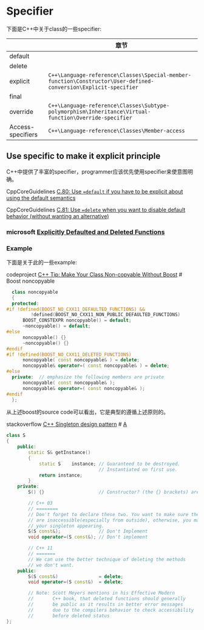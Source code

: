 # Specifier

下面是C++中关于class的一些specifier:

|                   | 章节                                                         |
| ----------------- | ------------------------------------------------------------ |
| default           |                                                              |
| delete            |                                                              |
| explicit          | `C++\Language-reference\Classes\Special-member-function\Constructor\User-defined-conversion\Explicit-specifier` |
| final             |                                                              |
| override          | `C++\Language-reference\Classes\Subtype-polymorphism\Inheritance\Virtual-function\Override-specifier` |
| Access-specifiers | `C++\Language-reference\Classes\Member-access`               |



## Use specific to make it explicit principle

C++中提供了丰富的specifier，programmer应该优先使用specifier来使意图明确。

CppCoreGuidelines [C.80: Use `=default` if you have to be explicit about using the default semantics](https://isocpp.github.io/CppCoreGuidelines/CppCoreGuidelines#c80-use-default-if-you-have-to-be-explicit-about-using-the-default-semantics)

CppCoreGuidelines [C.81: Use `=delete` when you want to disable default behavior (without wanting an alternative)](https://isocpp.github.io/CppCoreGuidelines/CppCoreGuidelines#c81-use-delete-when-you-want-to-disable-default-behavior-without-wanting-an-alternative)

### microsoft [Explicitly Defaulted and Deleted Functions](https://docs.microsoft.com/en-us/cpp/cpp/explicitly-defaulted-and-deleted-functions?view=msvc-160)



### Example

下面是关于此的一些example:

codeproject [C++ Tip: Make Your Class Non-copyable Without Boost](https://www.codeproject.com/Tips/1220451/Cplusplus-Tip-Make-Your-Class-Non-copyable-Without) # Boost noncopyable

```C++
  class noncopyable
  {
  protected:
#if !defined(BOOST_NO_CXX11_DEFAULTED_FUNCTIONS) && 
         !defined(BOOST_NO_CXX11_NON_PUBLIC_DEFAULTED_FUNCTIONS)
      BOOST_CONSTEXPR noncopyable() = default;
      ~noncopyable() = default;
#else
      noncopyable() {}
      ~noncopyable() {}
#endif
#if !defined(BOOST_NO_CXX11_DELETED_FUNCTIONS)
      noncopyable( const noncopyable& ) = delete;
      noncopyable& operator=( const noncopyable& ) = delete;
#else
  private:  // emphasize the following members are private
      noncopyable( const noncopyable& );
      noncopyable& operator=( const noncopyable& );
#endif
  };
```

从上述boost的source code可以看出，它是典型的遵循上述原则的。

stackoverflow [C++ Singleton design pattern](https://stackoverflow.com/questions/1008019/c-singleton-design-pattern) # [A](https://stackoverflow.com/a/1008289)

```C++
class S
{
    public:
        static S& getInstance()
        {
            static S    instance; // Guaranteed to be destroyed.
                                  // Instantiated on first use.
            return instance;
        }
    private:
        S() {}                    // Constructor? (the {} brackets) are needed here.

        // C++ 03
        // ========
        // Don't forget to declare these two. You want to make sure they
        // are inaccessible(especially from outside), otherwise, you may accidentally get copies of
        // your singleton appearing.
        S(S const&);              // Don't Implement
        void operator=(S const&); // Don't implement

        // C++ 11
        // =======
        // We can use the better technique of deleting the methods
        // we don't want.
    public:
        S(S const&)               = delete;
        void operator=(S const&)  = delete;

        // Note: Scott Meyers mentions in his Effective Modern
        //       C++ book, that deleted functions should generally
        //       be public as it results in better error messages
        //       due to the compilers behavior to check accessibility
        //       before deleted status
};
```

